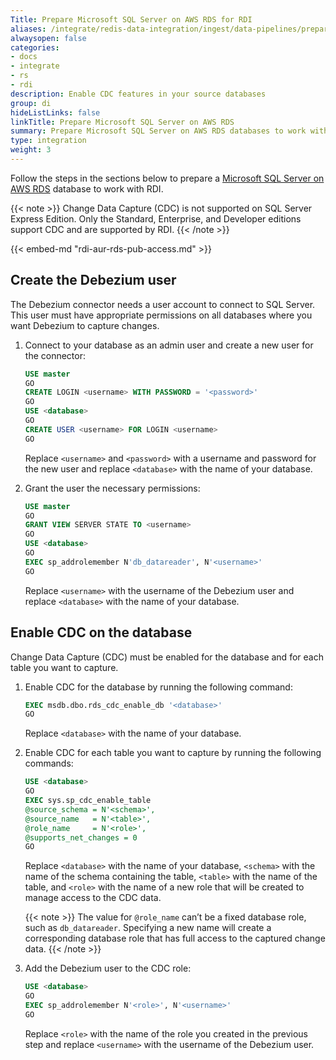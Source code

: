 ```yaml
---
Title: Prepare Microsoft SQL Server on AWS RDS for RDI
aliases: /integrate/redis-data-integration/ingest/data-pipelines/prepare-dbs/aws-aurora-rds/aws-rds-sqlserver/
alwaysopen: false
categories:
- docs
- integrate
- rs
- rdi
description: Enable CDC features in your source databases
group: di
hideListLinks: false
linkTitle: Prepare Microsoft SQL Server on AWS RDS
summary: Prepare Microsoft SQL Server on AWS RDS databases to work with Redis Data Integration.
type: integration
weight: 3
---
```


Follow the steps in the sections below to prepare a [Microsoft SQL Server on AWS RDS](https://docs.aws.amazon.com/AmazonRDS/latest/UserGuide/CHAP_GettingStarted.CreatingConnecting.SQLServer.html) database to work with RDI.

{{< note >}}
Change Data Capture (CDC) is not supported on SQL Server Express Edition. Only the Standard, Enterprise, and Developer editions support CDC and are supported by RDI.
{{< /note >}}

{{< embed-md "rdi-aur-rds-pub-access.md" >}} 

## Create the Debezium user

The Debezium connector needs a user account to connect to SQL Server. This
user must have appropriate permissions on all databases where you want Debezium
to capture changes.

1. Connect to your database as an admin user and create a new user for the connector:

    ```sql
    USE master
    GO
    CREATE LOGIN <username> WITH PASSWORD = '<password>'
    GO
    USE <database>
    GO
    CREATE USER <username> FOR LOGIN <username>
    GO
    ```

    Replace `<username>` and `<password>` with a username and password for the new user and replace `<database>` with the name of your database.

1. Grant the user the necessary permissions:

    ```sql
    USE master
    GO
    GRANT VIEW SERVER STATE TO <username>
    GO
    USE <database>
    GO
    EXEC sp_addrolemember N'db_datareader', N'<username>'
    GO
    ```

    Replace `<username>` with the username of the Debezium user and replace `<database>` with the name of your database.

## Enable CDC on the database

Change Data Capture (CDC) must be enabled for the database and for each table you want to capture.

1. Enable CDC for the database by running the following command:

    ```sql
    EXEC msdb.dbo.rds_cdc_enable_db '<database>'
    GO
    ```

    Replace `<database>` with the name of your database.

1. Enable CDC for each table you want to capture by running the following commands:

    ```sql
    USE <database>
    GO
    EXEC sys.sp_cdc_enable_table
    @source_schema = N'<schema>',
    @source_name   = N'<table>', 
    @role_name     = N'<role>',
    @supports_net_changes = 0
    GO
    ```

    Replace `<database>` with the name of your database, `<schema>` with the name of the schema containing the table, `<table>` with the name of the table, and `<role>` with the name of a new role that will be created to manage access to the CDC data. 

    {{< note >}}
The value for `@role_name` can’t be a fixed database role, such as `db_datareader`. 
Specifying a new name will create a corresponding database role that has full access to the
captured change data.
    {{< /note >}}

1. Add the Debezium user to the CDC role:

    ```sql
    USE <database>
    GO
    EXEC sp_addrolemember N'<role>', N'<username>'
    GO
    ```

    Replace `<role>` with the name of the role you created in the previous step and replace `<username>` with the username of the Debezium user.